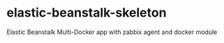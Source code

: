 # elastic-beanstalk-skeleton
Elastic Beanstalk Multi-Docker app with zabbix agent and docker module
